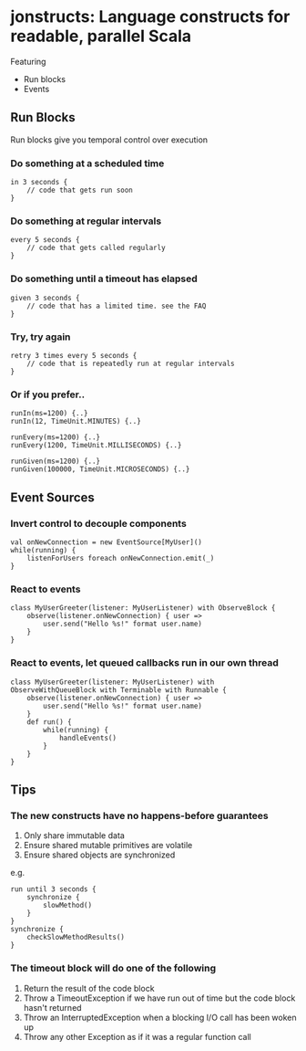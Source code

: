 # jonstructs: Language constructs for readable, parallel Scala #

Featuring

* Run blocks
* Events

## Run Blocks ##

Run blocks give you temporal control over execution

### Do something at a scheduled time ###

    in 3 seconds {
        // code that gets run soon
    }

### Do something at regular intervals ###

    every 5 seconds {
        // code that gets called regularly
    }

### Do something until a timeout has elapsed ###

    given 3 seconds {
        // code that has a limited time. see the FAQ
    }

### Try, try again ###

    retry 3 times every 5 seconds {
        // code that is repeatedly run at regular intervals
    }

### Or if you prefer.. ###

    runIn(ms=1200) {..}
    runIn(12, TimeUnit.MINUTES) {..}

    runEvery(ms=1200) {..}
    runEvery(1200, TimeUnit.MILLISECONDS) {..}

    runGiven(ms=1200) {..}
    runGiven(100000, TimeUnit.MICROSECONDS) {..}

## Event Sources ##

### Invert control to decouple components ###

    val onNewConnection = new EventSource[MyUser]()
    while(running) {
        listenForUsers foreach onNewConnection.emit(_)
    }

### React to events ###

    class MyUserGreeter(listener: MyUserListener) with ObserveBlock {
        observe(listener.onNewConnection) { user =>
            user.send("Hello %s!" format user.name)
        }
    }

### React to events, let queued callbacks run in our own thread ###

    class MyUserGreeter(listener: MyUserListener) with ObserveWithQueueBlock with Terminable with Runnable {
        observe(listener.onNewConnection) { user =>
            user.send("Hello %s!" format user.name)
        }
        def run() {
            while(running) {
                handleEvents()
            }
        }
    }

## Tips ##

### The new constructs have no happens-before guarantees ###

1. Only share immutable data
1. Ensure shared mutable primitives are volatile
1. Ensure shared objects are synchronized

e.g.

    run until 3 seconds {
        synchronize {
            slowMethod()
        }
    }
    synchronize {
        checkSlowMethodResults()
    }

### The timeout block will do one of the following ###

1. Return the result of the code block
1. Throw a TimeoutException if we have run out of time but the code block hasn't returned
1. Throw an InterruptedException when a blocking I/O call has been woken up
1. Throw any other Exception as if it was a regular function call




